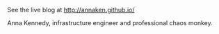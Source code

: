 See the live blog at http://annaken.github.io/

Anna Kennedy, infrastructure engineer and professional chaos monkey.
